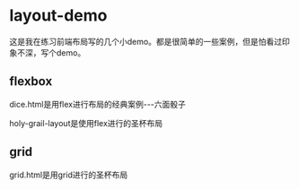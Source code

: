# layout-demo



这是我在练习前端布局写的几个小demo。都是很简单的一些案例，但是怕看过印象不深，写个demo。



## flexbox

dice.html是用flex进行布局的经典案例---六面骰子

holy-grail-layout是使用flex进行的圣杯布局



## grid

grid.html是用grid进行的圣杯布局
